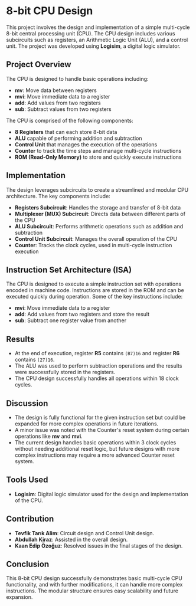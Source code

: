 
# 8-bit CPU Design

This project involves the design and implementation of a simple multi-cycle 8-bit central processing unit (CPU). The CPU design includes various subcircuits such as registers, an Arithmetic Logic Unit (ALU), and a control unit. The project was developed using **Logisim**, a digital logic simulator.

## Project Overview
The CPU is designed to handle basic operations including:
- **mv**: Move data between registers
- **mvi**: Move immediate data to a register
- **add**: Add values from two registers
- **sub**: Subtract values from two registers

The CPU is comprised of the following components:
- **8 Registers** that can each store 8-bit data
- **ALU** capable of performing addition and subtraction
- **Control Unit** that manages the execution of the operations
- **Counter** to track the time steps and manage multi-cycle instructions
- **ROM (Read-Only Memory)** to store and quickly execute instructions

## Implementation
The design leverages subcircuits to create a streamlined and modular CPU architecture. The key components include:
- **Registers Subcircuit**: Handles the storage and transfer of 8-bit data
- **Multiplexer (MUX) Subcircuit**: Directs data between different parts of the CPU
- **ALU Subcircuit**: Performs arithmetic operations such as addition and subtraction
- **Control Unit Subcircuit**: Manages the overall operation of the CPU
- **Counter**: Tracks the clock cycles, used in multi-cycle instruction execution

## Instruction Set Architecture (ISA)
The CPU is designed to execute a simple instruction set with operations encoded in machine code. Instructions are stored in the ROM and can be executed quickly during operation. Some of the key instructions include:
- **mvi**: Move immediate data to a register
- **add**: Add values from two registers and store the result
- **sub**: Subtract one register value from another

## Results
- At the end of execution, register **R5** contains `(B7)16` and register **R6** contains `(27)16`.
- The ALU was used to perform subtraction operations and the results were successfully stored in the registers.
- The CPU design successfully handles all operations within 18 clock cycles.

## Discussion
- The design is fully functional for the given instruction set but could be expanded for more complex operations in future iterations.
- A minor issue was noted with the Counter's reset system during certain operations like **mv** and **mvi**.
- The current design handles basic operations within 3 clock cycles without needing additional reset logic, but future designs with more complex instructions may require a more advanced Counter reset system.

## Tools Used
- **Logisim**: Digital logic simulator used for the design and implementation of the CPU.

## Contribution
- **Tevfik Tarık Alim**: Circuit design and Control Unit design.
- **Abdullah Kiraz**: Assisted in the overall design.
- **Kaan Edip Özoğuz**: Resolved issues in the final stages of the design.

## Conclusion
This 8-bit CPU design successfully demonstrates basic multi-cycle CPU functionality, and with further modifications, it can handle more complex instructions. The modular structure ensures easy scalability and future expansion.


